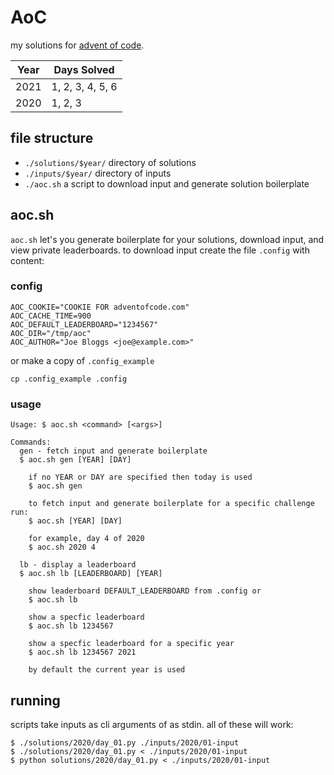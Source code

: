 # AoC

my solutions for [advent of code](https://adventofcode.com/).

| Year | Days Solved      |
| -    | -                |
| 2021 | 1, 2, 3, 4, 5, 6 |
| 2020 | 1, 2, 3          |

## file structure

 - `./solutions/$year/` directory of solutions
 - `./inputs/$year/` directory of  inputs
 - `./aoc.sh` a script to download input and generate solution boilerplate

## aoc.sh

`aoc.sh` let's you generate boilerplate for your solutions, download input, and
view private leaderboards. to download input create the file `.config` with
content:

### config

    AOC_COOKIE="COOKIE FOR adventofcode.com"
    AOC_CACHE_TIME=900
    AOC_DEFAULT_LEADERBOARD="1234567"
    AOC_DIR="/tmp/aoc"
    AOC_AUTHOR="Joe Bloggs <joe@example.com>"

or make a copy of `.config_example`

    cp .config_example .config

### usage

    Usage: $ aoc.sh <command> [<args>]

    Commands:
      gen - fetch input and generate boilerplate
      $ aoc.sh gen [YEAR] [DAY]

        if no YEAR or DAY are specified then today is used
        $ aoc.sh gen

        to fetch input and generate boilerplate for a specific challenge run:
        $ aoc.sh [YEAR] [DAY]

        for example, day 4 of 2020
        $ aoc.sh 2020 4

      lb - display a leaderboard
      $ aoc.sh lb [LEADERBOARD] [YEAR]

        show leaderboard DEFAULT_LEADERBOARD from .config or
        $ aoc.sh lb

        show a specfic leaderboard
        $ aoc.sh lb 1234567

        show a specfic leaderboard for a specific year
        $ aoc.sh lb 1234567 2021

        by default the current year is used

## running

scripts take inputs as cli arguments of as stdin. all of these will work:

    $ ./solutions/2020/day_01.py ./inputs/2020/01-input
    $ ./solutions/2020/day_01.py < ./inputs/2020/01-input
    $ python solutions/2020/day_01.py < ./inputs/2020/01-input
